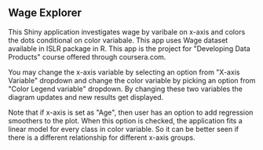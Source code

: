 ## Wage Explorer

This Shiny application investigates wage by varibale on x-axis and colors the dots conditional on color variabale. This app uses Wage dataset available in ISLR package in R. This app is the project for "Developing Data Products" course offered through coursera.com.

You may change the x-axis variable by selecting an option from "X-axis Variable" dropdown and change the color variable by picking an option from "Color Legend variable" dropdown. By changing these two variables the diagram updates and new results get displayed.

Note that if x-axis is set as "Age", then user has an option to add regression smoothers to the plot. When this option is checked, the application fits a linear model for every class in color variable. So it can be better seen if there is a different relationship for different x-axis groups.
